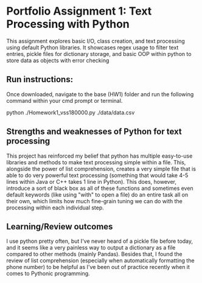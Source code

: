 # Portfolio Assignment 1: Text Processing with Python

This assignment explores basic I/O, class creation, and text processing
using default Python libraries. It showcases regex usage to filter
text entries, pickle files for dictionary storage, and basic OOP
within python to store data as objects with error checking

## Run instructions:
Once downloaded, navigate to the base (HW1) folder and run the 
following command within your cmd prompt or terminal.

python ./Homework1_vss180000.py ./data/data.csv

## Strengths and weaknesses of Python for text processing
This project has reinforced my belief that python has multiple
easy-to-use libraries and methods to make text processing simple
within a file. This, alongside the power of list comprehension,
creates a very simple file that is able to do very powerful text
processing (something that would take 4-5 lines within Java or C++
takes 1 line in Python).
This does, however, introduce a sort of black box as all of these
functions and sometimes even default keywords (like using "with"
to open a file) do an entire task all on their own, which limits
how much fine-grain tuning we can do with the processing within
each individual step.

## Learning/Review outcomes
I use python pretty often, but I've never heard of a pickle file
before today, and it seems like a very painless way to output
a dictionary as a file compared to other methods (mainly Pandas).
Besides that, I found the review of list comprehension (especially
when automatically formatting the phone number) to be helpful as
I've been out of practice recently when it comes to Pythonic
programming.